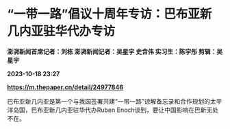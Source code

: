 # “一带一路”倡议十周年专访：巴布亚新几内亚驻华代办专访
**澎湃新闻首席记者：刘栋 澎湃新闻记者：吴星宇 史含伟 实习生：陈宇彤 剪辑：吴星宇**

**2023-10-18 23:27**

**https://m.thepaper.cn/detail/24977846**

巴布亚新几内亚是第一个与我国签署共建“一带一路”谅解备忘录和合作规划的太平洋岛国，巴布亚新几内亚驻华代办Ruben Enoch谈到，要让中国影响在巴新无处不在。